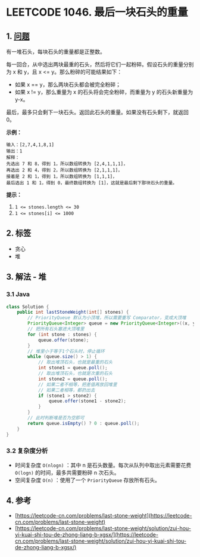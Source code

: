 # LEETCODE 1046. 最后一块石头的重量

## 1. [问题](https://leetcode-cn.com/problems/last-stone-weight/)

有一堆石头，每块石头的重量都是正整数。

每一回合，从中选出两块最重的石头，然后将它们一起粉碎。假设石头的重量分别为 x 和 y，且 x <= y。那么粉碎的可能结果如下：

* 如果 x == y，那么两块石头都会被完全粉碎； 
* 如果 x != y，那么重量为 x 的石头将会完全粉碎，而重量为 y 的石头新重量为 y-x。 

最后，最多只会剩下一块石头。返回此石头的重量。如果没有石头剩下，就返回 0。

**示例：**

```
输入：[2,7,4,1,8,1]
输出：1
解释：
先选出 7 和 8，得到 1，所以数组转换为 [2,4,1,1,1]，
再选出 2 和 4，得到 2，所以数组转换为 [2,1,1,1]，
接着是 2 和 1，得到 1，所以数组转换为 [1,1,1]，
最后选出 1 和 1，得到 0，最终数组转换为 [1]，这就是最后剩下那块石头的重量。
```

**提示：**

1. `1 <= stones.length <= 30`
2. `1 <= stones[i] <= 1000`

## 2. 标签

* 贪心
* 堆

## 3. 解法 - 堆

### 3.1 Java

```java
class Solution {
    public int lastStoneWeight(int[] stones) {
        // PriorityQueue 默认为小顶堆，所以需要重写 Comparator，变成大顶堆
        PriorityQueue<Integer> queue = new PriorityQueue<Integer>((x, y) -> y - x);
        // 把所有石头塞进大顶堆里
        for (int stone : stones) {
            queue.offer(stone);
        }
        // 堆里小于等于1个石头时，停止循环
        while (queue.size() > 1) {
            // 取出堆顶石头，也就是最重的石头
            int stone1 = queue.poll();
            // 取出堆顶石头，也就是次重的石头
            int stone2 = queue.poll();
            // 如果二者不相等，把差值再放回堆里
            // 如果二者相等，都扔出去
            if (stone1 > stone2) {
                queue.offer(stone1 - stone2);
            }
        }
        // 此时判断堆是否为空即可
        return queue.isEmpty() ? 0 : queue.poll();
    }
}
```

### 3.2 复杂度分析

* 时间复杂度 `O(nlogn)` ：其中 n 是石头数量。每次从队列中取出元素需要花费 `O(logn)` 的时间，最多共需要粉碎 n 次石头。
* 空间复杂度 `O(n)` ：使用了一个 `PriorityQueue` 存放所有石头。

## 4. 参考

* [https://leetcode-cn.com/problems/last-stone-weight](https://leetcode-cn.com/problems/last-stone-weight)
* [https://leetcode-cn.com/problems/last-stone-weight/solution/zui-hou-yi-kuai-shi-tou-de-zhong-liang-b-xgsx/](https://leetcode-cn.com/problems/last-stone-weight/solution/zui-hou-yi-kuai-shi-tou-de-zhong-liang-b-xgsx/)
